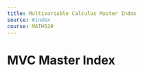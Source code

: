 ```yaml
---
title: Multivariable Calculus Master Index
source: #index 
course: MATH520
---
```


# MVC Master Index
